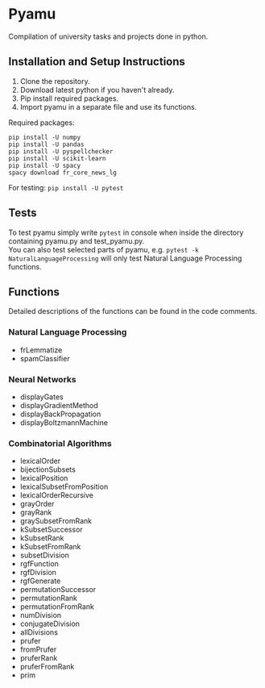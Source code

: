 # Pyamu

Compilation of university tasks and projects done in python.

## Installation and Setup Instructions

1. Clone the repository.
2. Download latest python if you haven't already.
3. Pip install required packages.
4. Import pyamu in a separate file and use its functions.

Required packages:

```
pip install -U numpy
pip install -U pandas
pip install -U pyspellchecker
pip install -U scikit-learn
pip install -U spacy
spacy download fr_core_news_lg
```
For testing: `pip install -U pytest`

## Tests
To test pyamu simply write `pytest` in console when inside the directory containing pyamu.py and test_pyamu.py.  
You can also test selected parts of pyamu, e.g. `pytest -k NaturalLanguageProcessing` will only test Natural Language Processing functions.

## Functions
Detailed descriptions of the functions can be found in the code comments.

### Natural Language Processing
* frLemmatize
* spamClassifier

### Neural Networks
* displayGates
* displayGradientMethod
* displayBackPropagation
* displayBoltzmannMachine

### Combinatorial Algorithms
* lexicalOrder
* bijectionSubsets
* lexicalPosition
* lexicalSubsetFromPosition
* lexicalOrderRecursive
* grayOrder
* grayRank
* graySubsetFromRank
* kSubsetSuccessor
* kSubsetRank
* kSubsetFromRank
* subsetDivision
* rgfFunction
* rgfDivision
* rgfGenerate
* permutationSuccessor
* permutationRank
* permutationFromRank
* numDivision
* conjugateDivision
* allDivisions
* prufer
* fromPrufer
* pruferRank
* pruferFromRank
* prim
